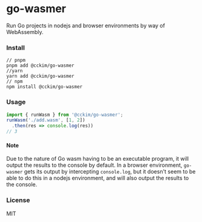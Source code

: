 # go-wasmer

Run Go projects in nodejs and browser environments by way of WebAssembly.

### Install

```shell
// pnpm
pnpm add @cckim/go-wasmer
//yarn
yarn add @cckim/go-wasmer
// npm
npm install @cckim/go-wasmer
```

### Usage

```ts
import { runWasm } from '@cckim/go-wasmer';
runWasm('./add.wasm', [1, 2])
  .then(res => console.log(res))
// 3
```

#### Note

Due to the nature of Go wasm having to be an executable program, it will output the results to the console by default. In a browser environment, `go-wasmer` gets its output by intercepting `console.log`, but it doesn't seem to be able to do this in a nodejs environment, and will also output the results to the console.

### License
MIT
